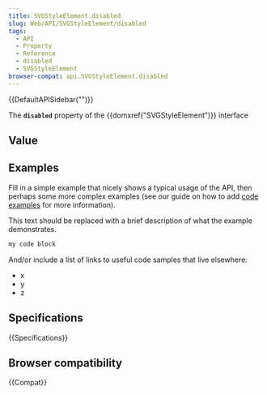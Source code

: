 ```yaml
---
title: SVGStyleElement.disabled
slug: Web/API/SVGStyleElement/disabled
tags:
  - API
  - Property
  - Reference
  - disabled
  - SVGStyleElement
browser-compat: api.SVGStyleElement.disabled
---
```

{{DefaultAPISidebar("")}}

The **`disabled`** property of the {{domxref("SVGStyleElement")}} interface 

## Value



## Examples

Fill in a simple example that nicely shows a typical usage of the API, then perhaps some more complex examples (see our guide on how to add [code examples](/en-US/docs/MDN/Contribute/Structures/Code_examples) for more information).

This text should be replaced with a brief description of what the example demonstrates.

```js
my code block
```

And/or include a list of links to useful code samples that live elsewhere:

*   x
*   y
*   z

## Specifications

{{Specifications}}

## Browser compatibility

{{Compat}}


